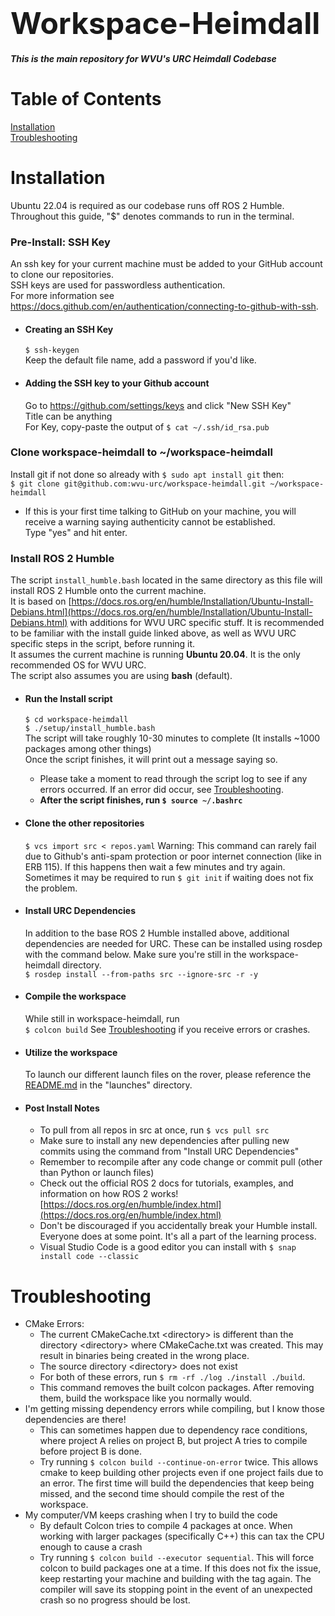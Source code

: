 # <font size="+12">Workspace-Heimdall</font>
***This is the main repository for WVU's URC Heimdall Codebase***

# Table of Contents
[Installation](#installation)  
[Troubleshooting](#troubleshooting)  

# Installation
Ubuntu 22.04 is required as our codebase runs off ROS 2 Humble.  
Throughout this guide, "$" denotes commands to run in the terminal.
### Pre-Install: SSH Key  
An ssh key for your current machine must be added to your GitHub account to clone our repositories.  
SSH keys are used for passwordless authentication.  
For more information see https://docs.github.com/en/authentication/connecting-to-github-with-ssh.

* #### Creating an SSH Key
	`$ ssh-keygen`  
	Keep the default file name, add a password if you'd like.  

* #### Adding the SSH key to your Github account
	Go to https://github.com/settings/keys and click "New SSH Key"  
	Title can be anything  
	For Key, copy-paste the output of `$ cat ~/.ssh/id_rsa.pub`  

### Clone workspace-heimdall to ~/workspace-heimdall
Install git if not done so already with `$ sudo apt install git` then:  
`$ git clone git@github.com:wvu-urc/workspace-heimdall.git ~/workspace-heimdall`  
* If this is your first time talking to GitHub on your machine, you will receive a warning saying authenticity cannot be established.  
	Type "yes" and hit enter.

### Install ROS 2 Humble
The script `install_humble.bash` located in the same directory as this file will install ROS 2 Humble onto the current machine.  
It is based on [https://docs.ros.org/en/humble/Installation/Ubuntu-Install-Debians.html](https://docs.ros.org/en/humble/Installation/Ubuntu-Install-Debians.html) with additions for WVU URC specific stuff. 
It is recommended to be familiar with the install guide linked above, as well as WVU URC specific steps in the script, before running it.  
It assumes the current machine is running __Ubuntu 20.04__. It is the only recommended OS for WVU URC.  
The script also assumes you are using __bash__ (default).

* #### Run the Install script
	`$ cd workspace-heimdall`  
	`$ ./setup/install_humble.bash`  
	The script will take roughly 10-30 minutes to complete (It installs ~1000 packages among other things)  
	Once the script finishes, it will print out a message saying so.  
	* Please take a moment to read through the script log to see if any errors occurred. If an error did occur, see [Troubleshooting](#troubleshooting).  
	* __After the script finishes, run `$ source ~/.bashrc`__


* #### Clone the other repositories
	`$ vcs import src < repos.yaml`
	Warning: This command can rarely fail due to Github's anti-spam protection or poor internet connection (like in ERB 115). If this happens then wait a few minutes and try again. Sometimes it may be required to run `$ git init` if waiting does not fix the problem.

* #### Install URC Dependencies
	In addition to the base ROS 2 Humble installed above, additional dependencies are needed for URC. These can be installed using rosdep with the command below. Make sure you're still in the workspace-heimdall directory.  
	`$ rosdep install --from-paths src --ignore-src -r -y`

[//]: < This will eventually be added back in, but it is broken until further notice. Refer to Jalen, Jon, and Emily who were present for the ROS Wanderer II fix >
[//]: < * #### Install Pixhawk Geographic libs>
	[//]: < You'll also need some geographic libraries in order to use the Pixhawk FCU, they can be installed by running the command below to download and run the installer script. > 
	[//]: < `$ sudo wget https://raw.githubusercontent.com/mavlink/mavros/master/mavros/scripts/install_geographiclib_datasets.sh -O - | sudo bash`>

* #### Compile the workspace
	While still in workspace-heimdall, run  
	`$ colcon build`
	See [Troubleshooting](#troubleshooting) if you receive errors or crashes. 

* #### Utilize the workspace
	To launch our different launch files on the rover, please reference the [README.md](launches/README.md) in the "launches" directory.
	
* #### Post Install Notes
	* To pull from all repos in src at once, run `$ vcs pull src`  
	* Make sure to install any new dependencies after pulling new commits using the command from "Install URC Dependencies"
	* Remember to recompile after any code change or commit pull (other than Python or launch files)
	* Check out the official ROS 2 docs for tutorials, examples, and information on how ROS 2 works!  [https://docs.ros.org/en/humble/index.html](https://docs.ros.org/en/humble/index.html)  
	* Don't be discouraged if you accidentally break your Humble install. Everyone does at some point. It's all a part of the learning process.
	* Visual Studio Code is a good editor you can install with `$ snap install code --classic`


# Troubleshooting

* CMake Errors: 
  * The current CMakeCache.txt  &lt;directory&gt; is different than the directory &lt;directory&gt; where CMakeCache.txt was created. This may result in binaries being created in the wrong place.
  * The source directory &lt;directory&gt; does not exist
  * For both of these errors, run `$ rm -rf ./log ./install ./build`.
  * This command removes the built colcon packages. After removing them, build the workspace like you normally would.
* I'm getting missing dependency errors while compiling, but I know those dependencies are there!  
	* This can sometimes happen due to dependency race conditions, where project A relies on project B, but project A tries to compile before project B is done. 
	* Try running `$ colcon build --continue-on-error` twice. This allows cmake to keep building other projects even if one project fails due to an error. The first time will build the dependencies that keep being missed, and the second time should compile the rest of the workspace.
* My computer/VM keeps crashing when I try to build the code
    * By default Colcon tries to compile 4 packages at once. When working with larger packages (specifically C++) this can tax the CPU enough to cause a crash
    * Try running `$ colcon build --executor sequential`. This will force colcon to build packages one at a time. If this does not fix the issue, keep restarting your machine and building with the tag again. The compiler will save its stopping point in the event of an unexpected crash so no progress should be lost.
